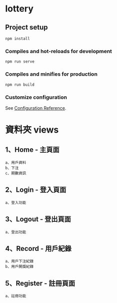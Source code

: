 # lottery

## Project setup
```
npm install
```

### Compiles and hot-reloads for development
```
npm run serve
```

### Compiles and minifies for production
```
npm run build
```

### Customize configuration
See [Configuration Reference](https://cli.vuejs.org/config/).

# 資料夾 views
  ## 1、Home - 主頁面
    a、用戶資料
    b、下注
    c、期數資訊

  ## 2、Login - 登入頁面
    a、登入功能

  ## 3、Logout - 登出頁面
    a、登出功能

  ## 4、Record - 用戶紀錄
    a、用戶下注紀錄
    b、用戶開獎紀錄
    
  ## 5、Register - 註冊頁面
    a、註冊功能